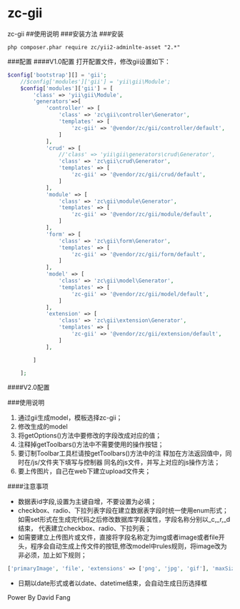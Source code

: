 # zc-gii
zc-gii
##使用说明
###安装方法
###安装
```
php composer.phar require zc/yii2-adminlte-asset "2.*"
```
###配置
####V1.0配置
打开配置文件，修改gii设置如下：
````php
$config['bootstrap'][] = 'gii';
    //$config['modules']['gii'] = 'yii\gii\Module';
    $config['modules']['gii'] = [
        'class' => 'yii\gii\Module',
        'generators'=>[
            'controller' => [
                'class' => 'zc\gii\controller\Generator',
                'templates' => [
                    'zc-gii' => '@vendor/zc/gii/controller/default',
                ]
            ],
            'crud' => [
                //'class' => 'yii\gii\generators\crud\Generator',
                'class' => 'zc\gii\crud\Generator',
                'templates' => [
                    'zc-gii' => '@vendor/zc/gii/crud/default',
                ]
            ],
            'module' => [
                'class' => 'zc\gii\module\Generator',
                'templates' => [
                    'zc-gii' => '@vendor/zc/gii/module/default',
                ]
            ],
            'form' => [
                'class' => 'zc\gii\form\Generator',
                'templates' => [
                    'zc-gii' => '@vendor/zc/gii/form/default',
                ]
            ],
            'model' => [
                'class' => 'zc\gii\model\Generator',
                'templates' => [
                    'zc-gii' => '@vendor/zc/gii/model/default',
                ]
            ],
            'extension' => [
                'class' => 'zc\gii\extension\Generator',
                'templates' => [
                    'zc-gii' => '@vendor/zc/gii/extension/default',
                ]
            ],

        ]

    ];
````
####V2.0配置

###使用说明
1. 通过gii生成model，模板选择zc-gii；
2. 修改生成的model
3. 将getOptions()方法中要修改的字段改成对应的值；
4. 注释掉getToolbars()方法中不需要使用的操作按钮；
5. 要订制Toolbar工具栏请按getToolbars()方法中的注
释加在方法返回值中，同时在/js/文件夹下填写与控制器
同名的js文件，并写上对应的js操作方法；
6. 要上传图片，自己在web下建立upload文件夹；

####注意事项

* 数据表id字段,设置为主键自增，不要设置为必填；
* checkbox、radio、下拉列表字段在建立数据表字段时统一使用enum形式；
如需set形式在生成完代码之后修改数据库字段属性，字段名称分别以_c,_r,_d结束，
代表建立checkbox、radio、下拉列表；
* 如需要建立上传图片或文件，直接将字段名称定为img或者image或者file开头，程序会自动生成上传文件的按钮,修改model中rules规则，将image改为非必须，加上如下规则；
```php
['primaryImage', 'file', 'extensions' => ['png', 'jpg', 'gif'], 'maxSize' => 1024*1024*1024],
```
* 日期以date形式或者以date、datetime结束，会自动生成日历选择框

Power By David Fang


